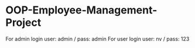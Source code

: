 # OOP-Employee-Management-Project
For admin login
user: admin / pass: admin
For user login
user: nv / pass: 123
